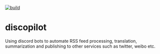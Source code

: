 [![build](https://github.com/twinko-studio/discopilot/actions/workflows/build.yml/badge.svg)](https://github.com/twinko-studio/discopilot/actions/workflows/build.yml)

# discopilot
Using discord bots to automate RSS feed processing, translation, summarization and publishing to other services such as twitter, weibo etc.
